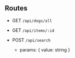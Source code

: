 ## Routes

- GET `/api/dogs/all`

- GET `/api/items/:id`

- POST `/api/search`
  - params: { value: string }
